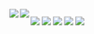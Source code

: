 <a href="https://github.com/anuraghazra/github-readme-stats">
  <img align="left" src="https://github-readme-stats.vercel.app/api?username=USK314&count_private=true&show_icons=true&theme=material-palenight" />
</a>
<a href="https://github.com/anuraghazra/github-readme-stats">
  <img align="left" src="https://github-readme-stats.vercel.app/api/top-langs/?username=USK314&layout=compact&theme=material-palenight" />
</a>

![](https://github-profile-summary-cards.vercel.app/api/cards/profile-details?username=USK314&theme=nord_dark)
![](https://github-profile-summary-cards.vercel.app/api/cards/repos-per-language?username=USK314&theme=nord_dark)
![](https://github-profile-summary-cards.vercel.app/api/cards/most-commit-language?username=USK314&theme=nord_dark)
![](https://github-profile-summary-cards.vercel.app/api/cards/stats?username=USK314&theme=nord_dark)
![](https://github-profile-summary-cards.vercel.app/api/cards/productive-time?username=USK314&theme=nord_dark)

<!-- 参照 -->
<!-- https://qiita.com/zizi4n5/items/f8076cb25bbf64a9bc1c -->
<!-- https://github.com/Ashutosh00710/github-readme-activity-graph/blob/main/THEMES.md -->

